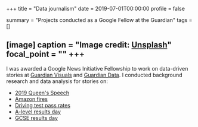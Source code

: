 +++
title = "Data journalism"
date = 2019-07-01T00:00:00
profile = false

summary = "Projects conducted as a Google Fellow at the Guardian"
tags = []

[image]
  caption = "Image credit: [**Unsplash**](https://unsplash.com/photos/cHlK4sZXOQo)"
  focal_point = ""
+++
---

I was awarded a Google News Initiative Fellowship to work on data-driven stories at [Guardian Visuals](https://twitter.com/GuardianVisuals) and [Guardian Data](https://twitter.com/guardiandata). I conducted background research and data analysis for stories on:

* [2019 Queen's Speech](https://www.theguardian.com/politics/ng-interactive/2019/oct/14/how-unusual-language-boris-johnson-first-queens-speech)
* [Amazon fires](https://www.theguardian.com/environment/2019/aug/23/amazon-fires-what-is-happening-anything-we-can-do?)
* [Driving test pass rates](https://www.theguardian.com/world/2019/aug/23/an-easy-ride-scottish-village-fuels-debate-driving-test-pass-rates)
* [A-level results day](https://www.theguardian.com/education/live/2019/aug/15/a-level-results-2019-students-await-results-from-reformed-exams-live?)
* [GCSE results day](https://www.theguardian.com/education/live/2019/aug/22/gcse-results-day-2019-live-news)